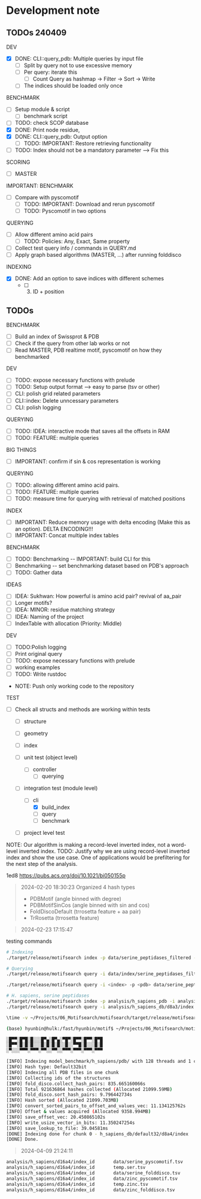 # Development note

## TODOs 240409

DEV
- [x] DONE: CLI::query_pdb: Multiple queries by input file
  - [ ] Split by query not to use excessive memory
  - [ ] Per query: iterate this
    - [ ] Count Query as hashmap -> Filter -> Sort -> Write
  - [ ] The indices should be loaded only once

BENCHMARK
- [ ] Setup module & script
  - [ ] benchmark script
- [ ] TODO: check SCOP database
- [x] DONE: Print node residue, 
- [x] DONE: CLI::query_pdb: Output option
  - [ ] TODO: IMPORTANT: Restore retrieving functionality
- [ ] TODO: Index should not be a mandatory parameter --> Fix this

SCORING
- [ ] MASTER

IMPORTANT: BENCHMARK 
- [ ] Compare with pyscomotif
  - [ ] TODO: IMPORTANT: Download and rerun pyscomotif
  - [ ] TODO: Pyscomotif in two options

QUERYING
- [ ] Allow different amino acid pairs
  - [ ] TODO: Policies: Any, Exact, Same property
- [ ] Collect test query info / commands in QUERY.md
- [ ] Apply graph based algorithms (MASTER, ...) after running folddisco

INDEXING
- [x] DONE: Add an option to save indices with different schemes
  - [ ] 3. ID + position

## TODOs 
BENCHMARK
- [ ] Build an index of Swissprot & PDB
- [ ] Check if the query from other lab works or not
- [ ] Read MASTER, PDB realtime motif, pyscomotif on how they benchmarked

DEV
- [ ] TODO: expose necessary functions with prelude
- [ ] TODO: Setup output format --> easy to parse (tsv or other)
- [ ] CLI: polish grid related parameters
- [ ] CLI::index: Delete unncessary parameters
- [ ] CLI: polish logging

QUERYING
- [ ] TODO: IDEA: interactive mode that saves all the offsets in RAM
- [ ] TODO: FEATURE: multiple queries

BIG THINGS
- [ ] IMPORTANT: confirm if sin & cos representation is working 

QUERYING
- [ ] TODO: allowing different amino acid pairs.
- [ ] TODO: FEATURE: multiple queries
- [ ] TODO: measure time for querying with retrieval of matched positions

INDEX
- [ ] IMPORTANT: Reduce memory usage with delta encoding (Make this as an option). DELTA ENCODING!!!
- [ ] IMPORTANT: Concat multiple index tables

BENCHMARK
- [ ] TODO: Benchmarking -- IMPORTANT: build CLI for this
- [ ] Benchmarking -- set benchmarking dataset based on PDB's approach
- [ ] TODO: Gather data

IDEAS
- [ ] IDEA: Sukhwan: How powerful is amino acid pair? revival of aa_pair
- [ ] Longer motifs?
- [ ] IDEA: MINOR: residue matching strategy 
- [ ] IDEA: Naming of the project
- [ ] IndexTable with allocation (Priority: Middle)

DEV
- [ ] TODO:Polish logging
- [ ] Print original query
- [ ] TODO: expose necessary functions with prelude
- [ ] working examples
- [ ] TODO: Write rustdoc
- NOTE: Push only working code to the repository

TEST
- [ ] Check all structs and methods are working within tests
  - [ ] structure
  - [ ] geometry
  - [ ] index
  - [ ] unit test (object level)
    - [ ] controller
      - [ ] querying
  - [ ] integration test (module level)
      - [ ] cli
        - [x] build_index
        - [ ] query
        - [ ] benchmark
  - [ ] project level test


NOTE: Our algorithm is making a record-level inverted index, not a word-level inverted index.
TODO: Justify why we are using record-level inverted index and show the use case.
One of applications would be prefiltering for the next step of the analysis.



1ed8
https://pubs.acs.org/doi/10.1021/bi050155p

<!-- https://stats.stackexchange.com/questions/218407/encoding-angle-data-for-neural-network -->

> 2024-02-20 18:30:23 Organized 4 hash types
> - PDBMotif (angle binned with degree)
> - PDBMotifSinCos (angle binned with sin and cos)
> - FoldDiscoDefault (trrosetta feature + aa pair)
> - TrRosetta (trrosetta feature)

> 2024-02-23 17:15:47

testing commands
```sh
# Indexing
./target/release/motifsearch index -p data/serine_peptidases_filtered -H default -i data/index/serine_peptidases_filtered -t 4 -v

# Querying
./target/release/motifsearch query -i data/index/serine_peptidases_filtered data/serine_peptidases_filtered/1aq2.pdb A250,A232,A269

./target/release/motifsearch query -i <index> -p <pdb> data/serine_peptidases_filtered/4cha.pdb -q B57,B102,C195

# H. sapiens, serine peptidases
./target/release/motifsearch index -p analysis/h_sapiens_pdb -i analysis/h_sapiens_db/d8a3/index -t 8 -v -d 8 -a 3 -H pdb -c 65535
./target/release/motifsearch query -i analysis/h_sapiens_db/d8a3/index  -p data/serine_peptidases_filtered/4cha.pdb -q B57,B102,C195

\time -v ~/Projects/06_Motifsearch/motifsearch/target/release/motifsearch query -p query/4CHA.pdb -q B57,B102,C195 -i h_sapiens_db/3di/index -t 32 > ~/serine.3di.tsv

```


```sh
(base) hyunbin@hulk:/fast/hyunbin/motif$ ~/Projects/06_Motifsearch/motifsearch/target/release/motifsearch index -p model_benchmark/h_sapiens/pdb/ -i h_sapiens_db/default32/d8a4/index -t 128 -y default32 -d 8 -a 4 -v --id uniprot -m id

░█▀▀░█▀█░█░░░█▀▄░█▀▄░▀█▀░█▀▀░█▀▀░█▀█
░█▀▀░█░█░█░░░█░█░█░█░░█░░▀▀█░█░░░█░█
░▀░░░▀▀▀░▀▀▀░▀▀░░▀▀░░▀▀▀░▀▀▀░▀▀▀░▀▀▀

[INFO] Indexing model_benchmark/h_sapiens/pdb/ with 128 threads and 1 chunks
[INFO] Hash type: Default32bit
[INFO] Indexing all PDB files in one chunk
[INFO] Collecting ids of the structures
[INFO] fold_disco.collect_hash_pairs: 835.665160066s
[INFO] Total 921636864 hashes collected (Allocated 21099.59MB)
[INFO] fold_disco.sort_hash_pairs: 9.796442734s
[INFO] Hash sorted (Allocated 21099.703MB)
[INFO] convert_sorted_pairs_to_offset_and_values_vec: 11.134125762s
[INFO] Offset & values acquired (Allocated 9358.994MB)
[INFO] save_offset_vec: 20.450865102s
[INFO] write_usize_vector_in_bits: 11.350247254s
[INFO] save_lookup_to_file: 39.04581ms
[DONE] Indexing done for chunk 0 - h_sapiens_db/default32/d8a4/index
[DONE] Done.

```

> 2024-04-09 21:24:11
```sh
analysis/h_sapiens/d16a4/index_id       data/serine_pyscomotif.tsv      data/serine_answer.tsv  20504   198     124     PDBTrRosetta    16      4       108     20290   90      16      0.5455  0.8710  0.9948  0.6708
analysis/h_sapiens/d16a4/index_id       temp.ser.tsv                    data/serine_answer.tsv  20504   643     124     PDBTrRosetta    16      4       114     19851   529     10      0.1773  0.9194  0.9737  0.2973
analysis/h_sapiens/d16a4/index_id       data/serine_folddisco.tsv       data/serine_answer.tsv  20504   105     124     PDBTrRosetta    16      4       101     20376   4       23      0.9619  0.8145  0.9987  0.8821
analysis/h_sapiens/d16a4/index_id       data/zinc_pyscomotif.tsv        data/zinc_answer.tsv    20504   304     1817    PDBTrRosetta    16      4       277     18669   27      1540    0.9112  0.1524  0.9236  0.2612
analysis/h_sapiens/d16a4/index_id       temp.zinc.tsv                   data/zinc_answer.tsv    20504   1409    1817    PDBTrRosetta    16      4       895     18182   514     922     0.6352  0.4926  0.9300  0.5549
analysis/h_sapiens/d16a4/index_id       data/zinc_folddisco.tsv         data/zinc_answer.tsv    20504   766     1817    PDBTrRosetta    16      4       753     18683   13      1064    0.9830  0.4144  0.9475  0.5830
```